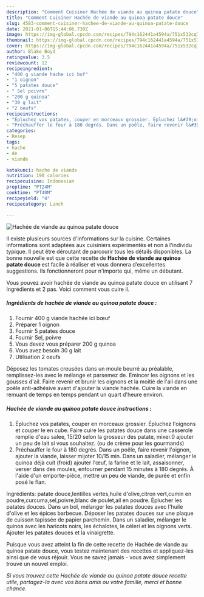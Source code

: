```yaml
---
description: "Comment Cuisiner Hachée de viande au quinoa patate douce"
title: "Comment Cuisiner Hachée de viande au quinoa patate douce"
slug: 4583-comment-cuisiner-hachee-de-viande-au-quinoa-patate-douce
date: 2021-01-06T15:44:06.730Z
image: https://img-global.cpcdn.com/recipes/794c162441a4594a/751x532cq70/hachee-de-viande-au-quinoa-patate-douce-photo-principale-de-la-recette.jpg
thumbnail: https://img-global.cpcdn.com/recipes/794c162441a4594a/751x532cq70/hachee-de-viande-au-quinoa-patate-douce-photo-principale-de-la-recette.jpg
cover: https://img-global.cpcdn.com/recipes/794c162441a4594a/751x532cq70/hachee-de-viande-au-quinoa-patate-douce-photo-principale-de-la-recette.jpg
author: Blake Boyd
ratingvalue: 3.5
reviewcount: 12
recipeingredient:
- "400 g viande hache ici buf"
- "1 oignon"
- "5 patates douce"
- " Sel poivre"
- "200 g quinoa"
- "30 g lait"
- "2 oeufs"
recipeinstructions:
- "Épluchez vos patates, couper en morceaux grossier. Épluchez l&#39;oignons et couper le en cube. Faire cuire les patates douce dans une casserole remplie d&#39;eau salee, 15/20 selon la grosseur des patate, mixer.0 ajouter un peu de lait si vous souhaitez. (ou de crème pour les gourmands)"
- "Préchauffer le four à 180 degrés. Dans un poêle, faire revenir l&#39;oignon, ajouter la viande, laisser mijoter 10/15 min. Dans un saladier, mélanger le quinoa déjà cuit (froid) ajouter l&#39;œuf, la farine et le lait, assaisonner, verser dans des moules, enfourner pendant 15 minutes à 180 degrés. À l&#39;aide d&#39;un emporte-pièce, mettre un peu de viande, de purée et enfin posé le flan."
categories:
- Resep
tags:
- hache
- de
- viande

katakunci: hache de viande 
nutrition: 190 calories
recipecuisine: Indonesian
preptime: "PT24M"
cooktime: "PT40M"
recipeyield: "4"
recipecategory: Lunch

---
```



![Hachée de viande au quinoa patate douce](https://img-global.cpcdn.com/recipes/794c162441a4594a/751x532cq70/hachee-de-viande-au-quinoa-patate-douce-photo-principale-de-la-recette.jpg)

Il existe plusieurs sources d'informations sur la cuisine. Certaines informations sont adaptées aux cuisiniers expérimentés et non à l'individu typique. Il peut être déroutant de parcourir tous les détails disponibles. La bonne nouvelle est que cette recette de <strong> Hachée de viande au quinoa patate douce </strong> est facile à réaliser et vous donnera d’excellentes suggestions. Ils fonctionneront pour n'importe qui, même un débutant.

<!--inarticleads1-->

Vous pouvez avoir hachée de viande au quinoa patate douce en utilisant 7 Ingrédients et 2 pas. Voici comment vous cuire il.

##### Ingrédients de hachée de viande au quinoa patate douce :

1. Fournir 400 g viande hachée ici bœuf
1. Préparer 1 oignon
1. Fournir 5 patates douce
1. Fournir  Sel, poivre
1. Vous devez vous préparer 200 g quinoa
1. Vous avez besoin 30 g lait
1. Utilisation 2 oeufs


Déposez les tomates creusées dans un moule beurré au préalable, remplissez-les avec le mélange et parsemez de. Emincer les oignons et les gousses d&#39;ail. Faire revenir et brunir les oignons et la moitié de l&#39;ail dans une poêle anti-adhésive avant d&#39;ajouter la viande hachée. Cuire la viande en remuant de temps en temps pendant un quart d&#39;heure environ. 

<!--inarticleads2-->

##### Hachée de viande au quinoa patate douce instructions :

1. Épluchez vos patates, couper en morceaux grossier. Épluchez l&#39;oignons et couper le en cube. Faire cuire les patates douce dans une casserole remplie d&#39;eau salee, 15/20 selon la grosseur des patate, mixer.0 ajouter un peu de lait si vous souhaitez. (ou de crème pour les gourmands)
1. Préchauffer le four à 180 degrés. Dans un poêle, faire revenir l&#39;oignon, ajouter la viande, laisser mijoter 10/15 min. Dans un saladier, mélanger le quinoa déjà cuit (froid) ajouter l&#39;œuf, la farine et le lait, assaisonner, verser dans des moules, enfourner pendant 15 minutes à 180 degrés. À l&#39;aide d&#39;un emporte-pièce, mettre un peu de viande, de purée et enfin posé le flan.


Ingrédients: patate douce,lentilles vertes,huile d&#39;olive,citron vert,cumin en poudre,curcuma,sel,poivre,blanc de poulet,ail en poudre. Éplucher les patates douces. Dans un bol, mélanger les patates douces avec l&#39;huile d&#39;olive et les épices barbecue. Déposer les patates douces sur une plaque de cuisson tapissée de papier parchemin. Dans un saladier, mélanger le quinoa avec les haricots noirs, les échalotes, le céleri et les oignons verts. Ajouter les patates douces et la vinaigrette. 

<!--inarticleads1-->

<p>
Puisque vous avez atteint la fin de cette recette de Hachée de viande au quinoa patate douce, vous testez maintenant des recettes et appliquez-les ainsi que de vous réjouir. Vous ne savez jamais - vous avez simplement trouvé un nouvel emploi.
</p>

<p>
<i>Si vous trouvez cette Hachée de viande au quinoa patate douce recette utile, partagez-la avec vos bons amis ou votre famille, merci et bonne chance.</i>
</p>

